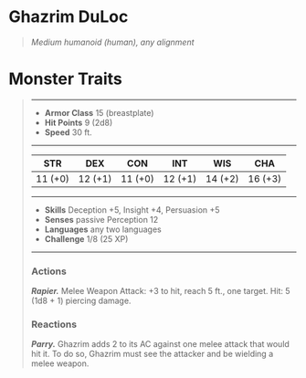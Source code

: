 # Ghazrim DuLoc
>*Medium humanoid (human), any alignment*
# Monster Traits
>___
>- **Armor Class** 15 (breastplate)
>- **Hit Points** 9 (2d8)
>- **Speed** 30 ft.
>___
>|STR|DEX|CON|INT|WIS|CHA|
>|:---:|:---:|:---:|:---:|:---:|:---:|
>|11 (+0)|12 (+1)|11 (+0)|12 (+1)|14 (+2)|16 (+3)|
>___
>- **Skills** Deception +5, Insight +4, Persuasion +5
>- **Senses** passive Perception 12
>- **Languages** any two languages
>- **Challenge** 1/8 (25 XP)
>___
>### Actions
>***Rapier.*** Melee Weapon Attack: +3 to hit, reach 5 ft., one target. Hit: 5 (1d8 + 1) piercing damage.  
>
>### Reactions
>***Parry.*** Ghazrim adds 2 to its AC against one melee attack that would hit it. To do so, Ghazrim must see the attacker and be wielding a melee weapon.